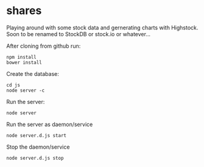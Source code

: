 shares
======

Playing around with some stock data and gernerating charts with Highstock. Soon to be renamed to StockDB or stock.io or whatever...

After cloning from github run:
```
npm install
bower install
```

Create the database:
```
cd js
node server -c
```

Run the server:
```
node server
```

Run the server as daemon/service
```
node server.d.js start
```

Stop the daemon/service
```
node server.d.js stop
```
